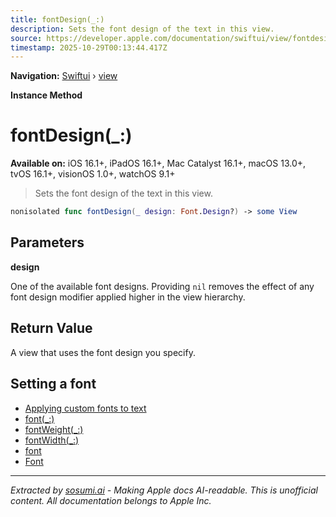 ```yaml
---
title: fontDesign(_:)
description: Sets the font design of the text in this view.
source: https://developer.apple.com/documentation/swiftui/view/fontdesign(_:)
timestamp: 2025-10-29T00:13:44.417Z
---
```


**Navigation:** [Swiftui](/documentation/swiftui) › [view](/documentation/swiftui/view)

**Instance Method**

# fontDesign(_:)

**Available on:** iOS 16.1+, iPadOS 16.1+, Mac Catalyst 16.1+, macOS 13.0+, tvOS 16.1+, visionOS 1.0+, watchOS 9.1+

> Sets the font design of the text in this view.

```swift
nonisolated func fontDesign(_ design: Font.Design?) -> some View
```

## Parameters

**design**

One of the available font designs. Providing `nil` removes the effect of any font design modifier applied higher in the view hierarchy.



## Return Value

A view that uses the font design you specify.

## Setting a font

- [Applying custom fonts to text](/documentation/swiftui/applying-custom-fonts-to-text)
- [font(_:)](/documentation/swiftui/view/font(_:))
- [fontWeight(_:)](/documentation/swiftui/view/fontweight(_:))
- [fontWidth(_:)](/documentation/swiftui/view/fontwidth(_:))
- [font](/documentation/swiftui/environmentvalues/font)
- [Font](/documentation/swiftui/font)

---

*Extracted by [sosumi.ai](https://sosumi.ai) - Making Apple docs AI-readable.*
*This is unofficial content. All documentation belongs to Apple Inc.*
